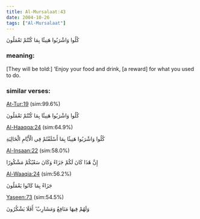 ```yaml
---
title: Al-Mursalaat:43
date: 2004-10-26
tags: ["Al-Mursalaat"]
---
```

كُلُوا وَاشْرَبُوا هَنِيئًا بِمَا كُنْتُمْ تَعْمَلُونَ
### meaning: 
[They will be told:] ‘Enjoy your food and drink, [a reward] for what you used to do.
### similar verses: 

[At-Tur:19](/52/19) (sim:99.6%)

كُلُوا وَاشْرَبُوا هَنِيئًا بِمَا كُنْتُمْ تَعْمَلُونَ

[Al-Haaqqa:24](/69/24) (sim:64.9%)

كُلُوا وَاشْرَبُوا هَنِيئًا بِمَا أَسْلَفْتُمْ فِي الْأَيَّامِ الْخَالِيَةِ

[Al-Insaan:22](/76/22) (sim:58.0%)

إِنَّ هَٰذَا كَانَ لَكُمْ جَزَاءً وَكَانَ سَعْيُكُمْ مَشْكُورًا

[Al-Waaqia:24](/56/24) (sim:56.2%)

جَزَاءً بِمَا كَانُوا يَعْمَلُونَ

[Yaseen:73](/36/73) (sim:54.5%)

وَلَهُمْ فِيهَا مَنَافِعُ وَمَشَارِبُ ۖ أَفَلَا يَشْكُرُونَ
